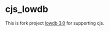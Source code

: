 # cjs_lowdb
This is fork project [lowdb 3.0](https://github.com/typicode/lowdb) for supporting cjs.

